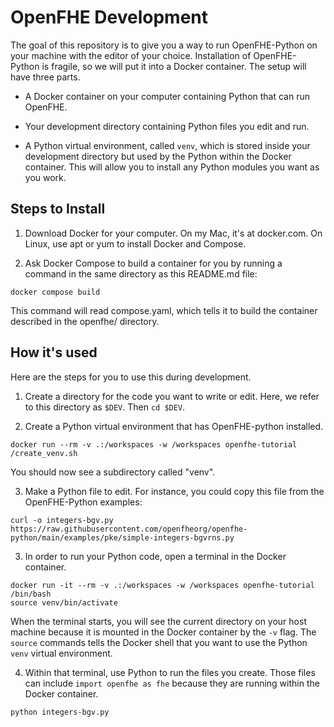 # OpenFHE Development

The goal of this repository is to give you a way to run OpenFHE-Python on your machine with the editor of your choice. Installation of OpenFHE-Python is fragile, so we will put it into a Docker container. The setup will have three parts.

 * A Docker container on your computer containing Python that can run OpenFHE.

 * Your development directory containing Python files you edit and run.

 * A Python virtual environment, called `venv`, which is stored inside your development directory but used by the Python within the Docker container. This will allow you to install any Python modules you want as you work.


## Steps to Install

1. Download Docker for your computer. On my Mac, it's at docker.com. On Linux, use apt or yum to install Docker and Compose.

2. Ask Docker Compose to build a container for you by running a command in the same directory as this README.md file:

```
docker compose build
```

This command will read compose.yaml, which tells it to build the container described in the openfhe/ directory.


## How it's used

Here are the steps for you to use this during development.

1. Create a directory for the code you want to write or edit. Here, we refer to this directory as `$DEV`. Then `cd $DEV`.

2. Create a Python virtual environment that has OpenFHE-python installed.

```
docker run --rm -v .:/workspaces -w /workspaces openfhe-tutorial /create_venv.sh
```

   You should now see a subdirectory called "venv".

3. Make a Python file to edit. For instance, you could copy this file from the OpenFHE-Python examples:

```
curl -o integers-bgv.py https://raw.githubusercontent.com/openfheorg/openfhe-python/main/examples/pke/simple-integers-bgvrns.py
```

3. In order to run your Python code, open a terminal in the Docker container.

```
docker run -it --rm -v .:/workspaces -w /workspaces openfhe-tutorial /bin/bash
source venv/bin/activate
```

   When the terminal starts, you will see the current directory on your host machine because it is mounted in the Docker container by the `-v` flag.
   The `source` commands tells the Docker shell that you want to use the Python
   `venv` virtual environment.

4. Within that terminal, use Python to run the files you create. Those files can include `import openfhe as fhe` because they are running within the Docker container.

```
python integers-bgv.py
```
